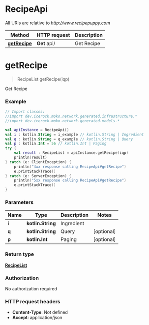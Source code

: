 # RecipeApi

All URIs are relative to *http://www.recipepuppy.com*

Method | HTTP request | Description
------------- | ------------- | -------------
[**getRecipe**](RecipeApi.md#getRecipe) | **Get** api/ | Get Recipe


<a name="getRecipe"></a>
# **getRecipe**
> RecipeList getRecipe(iqp)

Get Recipe

### Example
```kotlin
// Import classes:
//import dev.icerock.moko.network.generated.infrastructure.*
//import dev.icerock.moko.network.generated.models.*

val apiInstance = RecipeApi()
val i : kotlin.String = i_example // kotlin.String | Ingredient
val q : kotlin.String = q_example // kotlin.String | Query
val p : kotlin.Int = 56 // kotlin.Int | Paging
try {
    val result : RecipeList = apiInstance.getRecipe(iqp)
    println(result)
} catch (e: ClientException) {
    println("4xx response calling RecipeApi#getRecipe")
    e.printStackTrace()
} catch (e: ServerException) {
    println("5xx response calling RecipeApi#getRecipe")
    e.printStackTrace()
}
```

### Parameters

Name | Type | Description  | Notes
------------- | ------------- | ------------- | -------------
 **i** | **kotlin.String**| Ingredient |
 **q** | **kotlin.String**| Query | [optional]
 **p** | **kotlin.Int**| Paging | [optional]

### Return type

[**RecipeList**](RecipeList.md)

### Authorization

No authorization required

### HTTP request headers

 - **Content-Type**: Not defined
 - **Accept**: application/json

